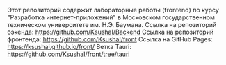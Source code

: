 Этот репозиторий содержит лабораторные работы (frontend) по курсу "Разработка интернет-приложений" в Московском государственном техническом университете им. Н.Э. Баумана.
Ссылка на репозиторий бэкенда: https://github.com/KsushaI/Backend
Ссылка на репозиторий фронтенда: https://github.com/KsushaI/front
Ссылка на GitHub Pages: https://ksushai.github.io/front/
Ветка Tauri: https://github.com/KsushaI/front/tree/tauri
